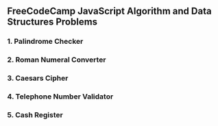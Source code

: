 ## FreeCodeCamp JavaScript Algorithm and Data Structures Problems
### 1. Palindrome Checker
### 2. Roman Numeral Converter
### 3. Caesars Cipher
### 4. Telephone Number Validator
### 5. Cash Register